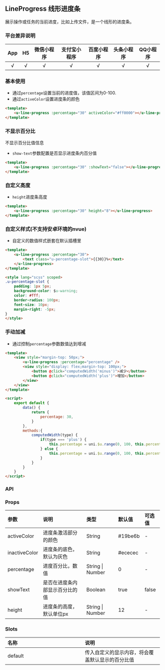 ## LineProgress 线形进度条 <to-api/>


<demo-model url="/pages/componentsB/progress/progress"></demo-model>


展示操作或任务的当前进度，比如上传文件，是一个线形的进度条。

### 平台差异说明

|App|H5	|微信小程序	|支付宝小程序		|百度小程序	|头条小程序	|QQ小程序	|
|:-:|:-:|:-:		|:-:			|:-:		|:-:		|:-:		|
|√	|√	|√			|√				|√			|√			|√			|

### 基本使用

- 通过`percentage`设置当前的进度值，该值区间为0-100.
- 通过`activeColor`设置进度条的颜色

```html
<template>
	<u-line-progress :percentage="30" activeColor="#ff0000"></u-line-progress>
</template>
```

### 不显示百分比

不显示百分比值信息
- `show-text`参数配置是否显示进度条内百分值

```html
<template>
	<u-line-progress :percentage="30" :showText="false"></u-line-progress>
</template>
```


### 自定义高度

- `height`进度条高度

```html
<template>
	<u-line-progress :percentage="30" height="8"></u-line-progress>
</template>
```


### 自定义样式(不支持安卓环境的nvue)

- 自定义的数值样式嵌套在默认插槽里

```html
<template>
	<u-line-progress :percentage="30">
		<text class="u-percentage-slot">{{30}}%</text>
	</u-line-progress>
</template>

<style lang="scss" scoped>
.u-percentage-slot {
	padding: 1px 5px;
	background-color: $u-warning;
	color: #fff;
	border-radius: 100px;
	font-size: 10px;
	margin-right: -5px;
}
</style>
```

### 手动加减

- 通过控制`percentage`参数数值达到增减

```html
<template>
	<view style="margin-top: 50px;">
		<u-line-progress :percentage="percentage" />
		<view style="display: flex;margin-top: 100px;">
			<button @click="computedWidth('minus')">减少</button>
			<button @click="computedWidth('plus')">增加</button>
		</view>
	</view>
</template>

<script>
	export default {
		data() {
			return {
				percentage: 30,
			}
		},
		methods:{
			computedWidth(type) {
				if(type === 'plus') {
					this.percentage = uni.$u.range(0, 100, this.percentage + 10)
				} else {
					this.percentage = uni.$u.range(0, 100, this.percentage - 10)
				}
			}
		}
	}
</script>
```


### API

### Props

| 参数			| 说明							| 类型					| 默认值		|  可选值	|
|:-				|:-								|:-						|:-			|:-			|
| activeColor	| 进度条激活部分的颜色			| String				| #19be6b	| -			|
| inactiveColor	| 进度条的底色，默认为灰色			| String				| #ececec	| -			|
| percentage	| 进度百分比，数值				| String &#124; Number	| 0			| -			|
| showText		| 是否在进度条内部显示百分比的值	| Boolean				| true		| false		|
| height		| 进度条的高度，默认单位px			| String &#124; Number	| 12		| -			|


 ### Slots

| 名称							| 说明												|
|:-								|:-													|
| default | 传入自定义的显示内容，将会覆盖默认显示的百分比值		|


<style scoped>
h3[id=slots] + table thead tr th:nth-child(2){
	width: 50%;
}
</style>
